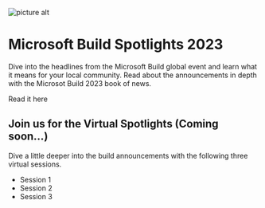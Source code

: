 ![picture alt](http://via.placeholder.com/200x150 "Microsoft Build 2023 Banner")

# Microsoft Build Spotlights 2023 #
Dive into the headlines from the Microsoft Build global event and learn what it means for your local community. Read about the announcements in depth with the Microsot Build 2023 book of news.

Read it here 

## Join us for the Virtual Spotlights (Coming soon...) ##
Dive a little deeper into the build announcements with the following three virtual sessions.
* Session 1
* Session 2
* Session 3
